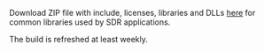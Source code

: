 Download ZIP file with include, licenses, libraries and DLLs [here](https://github.com/jvde-github/SDR-libraries/archive/refs/tags/latest.tar.gz) for common libraries used by SDR applications.

The build is refreshed at least weekly.
